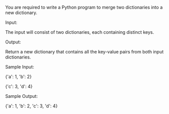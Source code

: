 You are required to write a Python program to merge two dictionaries into a new dictionary.

Input:

The input will consist of two dictionaries, each containing distinct keys.

Output:

Return a new dictionary that contains all the key-value pairs from both input dictionaries.

Sample Input:

{'a': 1, 'b': 2}

{'c': 3, 'd': 4}

Sample Output:

{'a': 1, 'b': 2, 'c': 3, 'd': 4}
